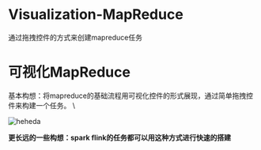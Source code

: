 # Visualization-MapReduce
通过拖拽控件的方式来创建mapreduce任务

可视化MapReduce
================

基本构想：将mapreduce的基础流程用可视化控件的形式展现，通过简单拖拽控件来构建一个任务。 \

![heheda](https://github.com/Mrhs121/Visualization-MapReduce/blob/master/%E5%9F%BA%E6%9C%AC%E6%9E%84%E6%83%B3.png)

 
 **更长远的一些构想：spark flink的任务都可以用这种方式进行快速的搭建**





